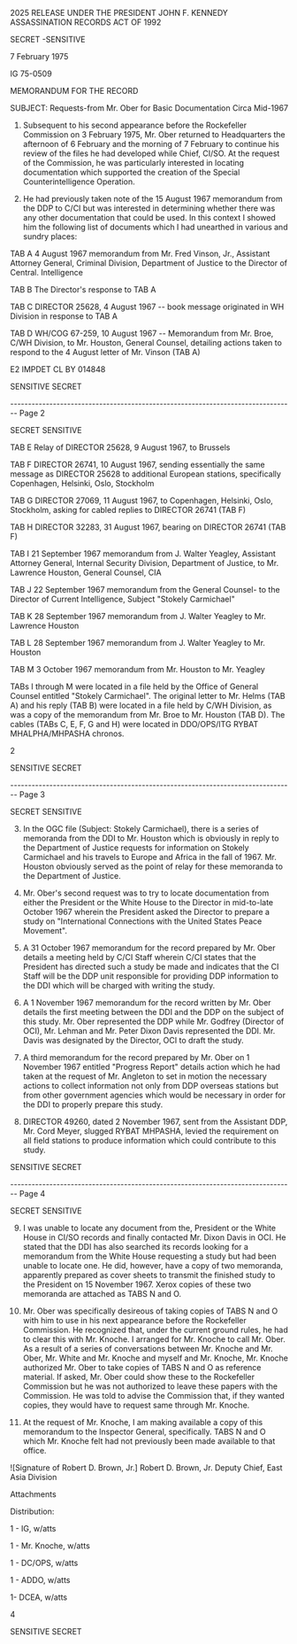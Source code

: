 2025 RELEASE UNDER THE PRESIDENT JOHN F. KENNEDY ASSASSINATION RECORDS ACT OF 1992

SECRET
-SENSITIVE

7 February 1975

IG 75-0509

MEMORANDUM FOR THE RECORD

SUBJECT: Requests-from Mr. Ober for Basic
Documentation Circa Mid-1967

1. Subsequent to his second appearance before the Rockefeller
   Commission on 3 February 1975, Mr. Ober returned to Headquarters
   the afternoon of 6 February and the morning of 7 February to
   continue his review of the files he had developed while Chief, CI/SO.
   At the request of the Commission, he was particularly interested
   in locating documentation which supported the creation of the Special
   Counterintelligence Operation.

2. He had previously taken note of the 15 August 1967
   memorandum from the DDP to C/CI but was interested in determining
   whether there was any other documentation that could be used. In
   this context I showed him the following list of documents which I
   had unearthed in various and sundry places:

TAB A 4 August 1967 memorandum from Mr. Fred Vinson, Jr.,
Assistant Attorney General, Criminal Division,
Department of Justice to the Director of Central.
Intelligence

ТАВ В The Director's response to TAB A

ТАВ С DIRECTOR 25628, 4 August 1967 -- book message originated
in WH Division in response to TAB A

TAB D WH/COG 67-259, 10 August 1967 -- Memorandum from
Mr. Broe, C/WH Division, to Mr. Houston, General
Counsel, detailing actions taken to respond to the 4 August
letter of Mr. Vinson (TAB A)

E2 IMPDET
CL BY 014848

SENSITIVE
SECRET


-------------------------------------------------------------------------------- Page 2

SECRET
SENSITIVE

TAB E Relay of DIRECTOR 25628, 9 August 1967, to Brussels

TAB F DIRECTOR 26741, 10 August 1967, sending essentially
the same message as DIRECTOR 25628 to additional
European stations, specifically Copenhagen, Helsinki, Oslo,
Stockholm

TAB G DIRECTOR 27069, 11 August 1967, to Copenhagen,
Helsinki, Oslo, Stockholm, asking for cabled replies to
DIRECTOR 26741 (TAB F)

TAB Η DIRECTOR 32283, 31 August 1967, bearing on
DIRECTOR 26741 (TAB F)

TAB I 21 September 1967 memorandum from J. Walter Yeagley,
Assistant Attorney General, Internal Security Division,
Department of Justice, to Mr. Lawrence Houston, General
Counsel, CIA

TAB J 22 September 1967 memorandum from the General Counsel-
to the Director of Current Intelligence, Subject "Stokely
Carmichael"

TAB K 28 September 1967 memorandum from J. Walter Yeagley
to Mr. Lawrence Houston

TAB L 28 September 1967 memorandum from J. Walter Yeagley
to Mr. Houston

TAB M 3 October 1967 memorandum from Mr. Houston to
Mr. Yeagley

TABs I through M were located in a file held by the Office of General
Counsel entitled "Stokely Carmichael". The original letter to
Mr. Helms (TAB A) and his reply (TAB B) were located in a file held
by C/WH Division, as was a copy of the memorandum from Mr. Broe
to Mr. Houston (TAB D). The cables (TABs C, E, F, G and H) were
located in DDO/OPS/ITG RYBAT MHALPHA/MHPASHA chronos.

2

SENSITIVE
SECRET


-------------------------------------------------------------------------------- Page 3

SECRET
SENSITIVE

3. In the OGC file (Subject: Stokely Carmichael), there is a series of memoranda from the DDI to Mr. Houston which is obviously in reply to the Department of Justice requests for information on Stokely Carmichael and his travels to Europe and Africa in the fall of 1967. Mr. Houston obviously served as the point of relay for these memoranda to the Department of Justice.

4. Mr. Ober's second request was to try to locate documentation from either the President or the White House to the Director in mid-to-late October 1967 wherein the President asked the Director to prepare a study on "International Connections with the United States Peace Movement".

5. A 31 October 1967 memorandum for the record prepared by Mr. Ober details a meeting held by C/CI Staff wherein C/CI states that the President has directed such a study be made and indicates that the CI Staff will be the DDP unit responsible for providing DDP information to the DDI which will be charged with writing the study.

6. A 1 November 1967 memorandum for the record written by Mr. Ober details the first meeting between the DDI and the DDP on the subject of this study. Mr. Ober represented the DDP while Mr. Godfrey (Director of OCI), Mr. Lehman and Mr. Peter Dixon Davis represented the DDI. Mr. Davis was designated by the Director, OCI to draft the study.

7. A third memorandum for the record prepared by Mr. Ober on 1 November 1967 entitled "Progress Report" details action which he had taken at the request of Mr. Angleton to set in motion the necessary actions to collect information not only from DDP overseas stations but from other government agencies which would be necessary in order for the DDI to properly prepare this study.

8. DIRECTOR 49260, dated 2 November 1967, sent from the Assistant DDP, Mr. Cord Meyer, slugged RYBAT MHPASHA, levied the requirement on all field stations to produce information which could contribute to this study.

SENSITIVE
SECRET


-------------------------------------------------------------------------------- Page 4

SECRET
SENSITIVE

9. I was unable to locate any document from the, President or the White House in CI/SO records and finally contacted Mr. Dixon Davis in OCI. He stated that the DDI has also searched its records looking for a memorandum from the White House requesting a study but had been unable to locate one. He did, however, have a copy of two memoranda, apparently prepared as cover sheets to transmit the finished study to the President on 15 November 1967. Xerox copies of these two memoranda are attached as TABS N and O.

10. Mr. Ober was specifically desireous of taking copies of TABS N and O with him to use in his next appearance before the Rockefeller Commission. He recognized that, under the current ground rules, he had to clear this with Mr. Knoche. I arranged for Mr. Knoche to call Mr. Ober. As a result of a series of conversations between Mr. Knoche and Mr. Ober, Mr. White and Mr. Knoche and myself and Mr. Knoche, Mr. Knoche authorized Mr. Ober to take copies of TABS N and O as reference material. If asked, Mr. Ober could show these to the Rockefeller Commission but he was not authorized to leave these papers with the Commission. He was told to advise the Commission that, if they wanted copies, they would have to request same through Mr. Knoche.

11. At the request of Mr. Knoche, I am making available a copy of this memorandum to the Inspector General, specifically. TABS N and O which Mr. Knoche felt had not previously been made available to that office.

![Signature of Robert D. Brown, Jr.]
Robert D. Brown, Jr.
Deputy Chief, East Asia Division

Attachments

Distribution:

1 - IG, w/atts

1 - Mr. Knoche, w/atts

1 - DC/OPS, w/atts

1 - ADDO, w/atts

1- DCEA, w/atts

4

SENSITIVE
SECRET
